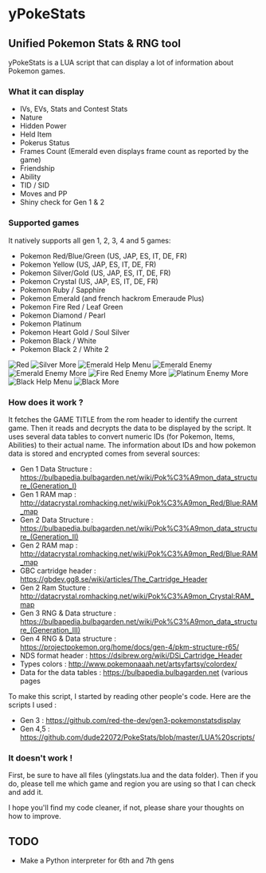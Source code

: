 # yPokeStats
## Unified Pokemon Stats & RNG tool
yPokeStats is a LUA script that can display a lot of information about Pokemon games.

### What it can display
* IVs, EVs, Stats and Contest Stats
* Nature
* Hidden Power
* Held Item
* Pokerus Status
* Frames Count (Emerald even displays frame count as reported by the game)
* Friendship 
* Ability
* TID / SID
* Moves and PP
* Shiny check for Gen 1 & 2

### Supported games
It natively supports all gen 1, 2, 3, 4 and 5 games:
* Pokemon Red/Blue/Green (US, JAP, ES, IT, DE, FR)
* Pokemon Yellow (US, JAP, ES, IT, DE, FR)
* Pokemon Silver/Gold (US, JAP, ES, IT, DE, FR)
* Pokemon Crystal (US, JAP, ES, IT, DE, FR)
* Pokemon Ruby / Sapphire
* Pokemon Emerald (and french hackrom Emeraude Plus)
* Pokemon Fire Red / Leaf Green
* Pokemon Diamond / Pearl
* Pokemon Platinum
* Pokemon Heart Gold / Soul Silver
* Pokemon Black / White
* Pokemon Black 2 / White 2

![Red](/screens/1_red.png)
![Silver More](/screens/2_silver_more.png)
![Emerald Help Menu](/screens/3_emerald_help.png)
![Emerald Enemy](/screens/3_emerald_fight.png)
![Emerald Enemy More](/screens/3_emerald_fight_more.png)
![Fire Red Enemy More](/screens/3_firered_fight_more.png)
![Platinum Enemy More](/screens/4_platinum_fight_more.png)
![Black Help Menu](/screens/5_black_help.png)
![Black More](/screens/5_black_more.png)

### How does it work ?
It fetches the GAME TITLE from the rom header to identify the current game. Then it reads and decrypts the data to be displayed by the script.
It uses several data tables to convert numeric IDs (for Pokemon, Items, Abilities) to their actual name.
The information about IDs and how pokemon data is stored and encrypted comes from several sources:
* Gen 1 Data Structure : https://bulbapedia.bulbagarden.net/wiki/Pok%C3%A9mon_data_structure_(Generation_I)
* Gen 1 RAM map : http://datacrystal.romhacking.net/wiki/Pok%C3%A9mon_Red/Blue:RAM_map
* Gen 2 Data Structure : https://bulbapedia.bulbagarden.net/wiki/Pok%C3%A9mon_data_structure_(Generation_II)
* Gen 2 RAM map : http://datacrystal.romhacking.net/wiki/Pok%C3%A9mon_Red/Blue:RAM_map
* GBC cartridge header : https://gbdev.gg8.se/wiki/articles/The_Cartridge_Header
* Gen 2 Ram Stucture : http://datacrystal.romhacking.net/wiki/Pok%C3%A9mon_Crystal:RAM_map
* Gen 3 RNG & Data structure : https://bulbapedia.bulbagarden.net/wiki/Pok%C3%A9mon_data_structure_(Generation_III)
* Gen 4 RNG & Data structure : https://projectpokemon.org/home/docs/gen-4/pkm-structure-r65/
* NDS format header : https://dsibrew.org/wiki/DSi_Cartridge_Header
* Types colors : http://www.pokemonaaah.net/artsyfartsy/colordex/
* Data for the data tables : https://bulbapedia.bulbagarden.net (various pages

To make this script, I started by reading other people's code. Here are the scripts I used :
* Gen 3 : https://github.com/red-the-dev/gen3-pokemonstatsdisplay
* Gen 4,5 : https://github.com/dude22072/PokeStats/blob/master/LUA%20scripts/

### It doesn't work !
First, be sure to have all files (ylingstats.lua and the data folder).
Then if you do, please tell me which game and region you are using so that I can check and add it.

I hope you'll find my code cleaner, if not, please share your thoughts on how to improve.

## TODO
* Make a Python interpreter for 6th and 7th gens